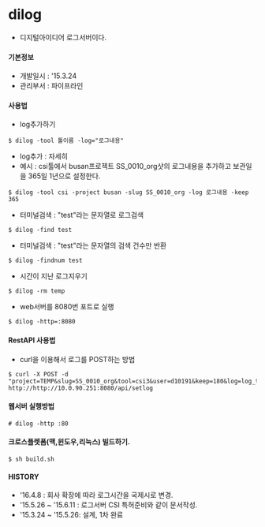 # dilog
- 디지털아이디어 로그서버이다.

#### 기본정보
- 개발일시 : '15.3.24
- 관리부서 : 파이프라인

#### 사용법
- log추가하기
```
$ dilog -tool 툴이름 -log="로그내용"
```

- log추가 : 자세히
- 예시 : csi툴에서 busan프로젝트 SS_0010_org샷의 로그내용을 추가하고 보관일을 365일 1년으로 설정한다.
```
$ dilog -tool csi -project busan -slug SS_0010_org -log 로그내용 -keep 365
```

- 터미널검색 : "test"라는 문자열로 로그검색
```
$ dilog -find test
```

- 터미널검색 : "test"라는 문자열의 검색 건수만 반환
```
$ dilog -findnum test
```

- 시간이 지난 로그지우기
```
$ dilog -rm temp
```

- web서버를 8080번 포트로 실행
```
$ dilog -http=:8080
```

#### RestAPI 사용법
- curl을 이용해서 로그를 POST하는 방법

```
$ curl -X POST -d "project=TEMP&slug=SS_0010_org&tool=csi3&user=d10191&keep=180&log=log_text" http://http://10.0.90.251:8080/api/setlog
```

#### 웹서버 실행방법
```
# dilog -http :80
```

#### 크로스플렛폼(맥,윈도우,리눅스) 빌드하기.
```
$ sh build.sh
```

#### HISTORY
- '16.4.8 : 회사 확장에 따라 로그시간을 국제시로 변경.
- '15.5.26 ~ '15.6.11 : 로그서버 CSI 특허준비와 같이 문서작성.
- '15.3.24 ~ '15.5.26: 설계, 1차 완료


